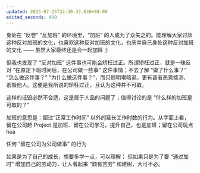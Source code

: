 ```yaml
---
updated: 2025-07-25T22:30:33.630+08:00
edited_seconds: 400
---
```

身处在 “反卷” “反加班” 的环境里，“加班” 的人成为了众矢之的。能理解大家讨厌这种反对加班的文化，也喜欢这种反对加班的文化，也庆幸自己身处这种反对加班的文化 —— 虽然大家最终还是会一起加班 ;)

但我也发现了 “反对加班” 这件事也可能会矫枉过正。所谓矫枉过正，就是一昧反对 “在原定下班时间后，在公司做一些事” 这件事情；不去了解 “做了什么事？” “怎么做这件事？” “为什么做这件事？”，而只顾明嘲暗讽，更有甚者恶意揣测、诋毁他人。这便是我所说的矫枉过正，且认为这种并不可取。

这样的诋毁必然不合适，这是属于人品的问题了；值得讨论的是 “什么样的加班是可取的？”

加班的意思是：超过“正常工作时间” 以外的延长工作时数的行为。从字面上看，留在公司赶 Project 是加班、留在公司学习，提升自己，也是加班；留在公司玩点hua

任何 “留在公司为公司做事” 的行为

如果是为了自己的成长，想要多学一点，可以理解；
但如果只是为了要 “通过加时” 增加自己的劳动力，让人看起来 “颇有苦劳” 和建树，大可不必。